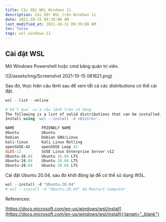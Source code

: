 ```yaml
---
title: Cài đặt WSL Windows 11
description: Cài đặt WSL trên Windows 11
date: 2021-10-15 09:39:00 AM
last_modified_at: 2021-10-15 09:39:00 AM
toc: false
tags: wsl windows-11
---
```




## Cài đặt WSL

Mở Windows Powershell hoặc cmd bằng quản trị viên.

![](/assets/img/Screenshot 2021-10-15 081621.png)

Sau đó, thực hiện câu lệnh sau để xem tất cả các distributions có thể cài đặt.

```powershell
wsl --list --online

# Kết quả của câu lệnh trên có dạng
The following is a list of valid distributions that can be installed.
Install using 'wsl --install -d <Distro>'.

NAME            FRIENDLY NAME
Ubuntu          Ubuntu
Debian          Debian GNU/Linux
kali-linux      Kali Linux Rolling
openSUSE-42     openSUSE Leap 42
SLES-12         SUSE Linux Enterprise Server v12
Ubuntu-16.04    Ubuntu 16.04 LTS
Ubuntu-18.04    Ubuntu 18.04 LTS
Ubuntu-20.04    Ubuntu 20.04 LTS
```

Cài đặt Ubuntu 20.04, sau đó khởi động lại để có thể sử dụng WSL.
```powershell
wsl --install -d "Ubuntu-20.04" 
# wsl --install -d "Ubuntu-20.04" && Restart-Computer
```



References:

[https://docs.microsoft.com/en-us/windows/wsl/install](https://docs.microsoft.com/en-us/windows/wsl/install){:target="_blank"}






